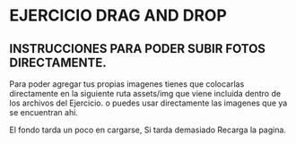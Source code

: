 # EJERCICIO DRAG AND DROP
## INSTRUCCIONES PARA PODER SUBIR FOTOS DIRECTAMENTE.

Para poder agregar tus propias imagenes tienes que colocarlas directamente en la siguiente ruta assets/img que viene incluida dentro de los archivos del Ejercicio. o puedes usar directamente las imagenes que ya se encuentran ahi.

El fondo tarda un poco en cargarse, Si tarda demasiado Recarga la pagina. 

